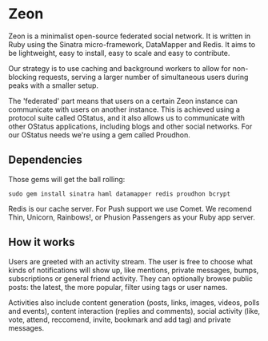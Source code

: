 # Zeon

Zeon is a minimalist open-source federated social network. It is written in Ruby using the Sinatra micro-framework, DataMapper and Redis. It aims to be lightweight, easy to install, easy to scale and easy to contribute.

Our strategy is to use caching and background workers to allow for non-blocking requests, serving a larger number of simultaneous users during peaks with a smaller setup.

The 'federated' part means that users on a certain Zeon instance can communicate with users on another instance. This is achieved using a protocol suite called OStatus, and it also allows us to communicate with other OStatus applications, including blogs and other social networks. For our OStatus needs we're using a gem called Proudhon.

## Dependencies

Those gems will get the ball rolling:

    sudo gem install sinatra haml datamapper redis proudhon bcrypt

Redis is our cache server. For Push support we use Comet. We recomend Thin, Unicorn, Rainbows!, or Phusion Passengers as your Ruby app server.

## How it works

Users are greeted with an activity stream. The user is free to choose what kinds of notifications will show up, like mentions, private messages, bumps, subscriptions or general friend activity. They can optionally browse public posts: the latest, the more popular, filter using tags or user names.

Activities also include content generation (posts, links, images, videos, polls and events), content interaction (replies and comments), social activity (like, vote, attend, reccomend, invite, bookmark and add tag) and private messages.